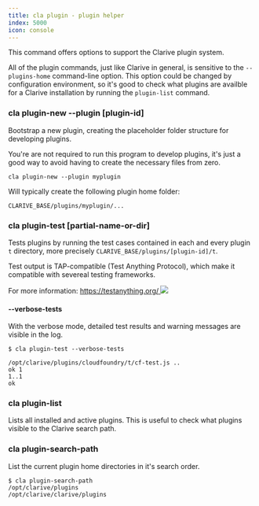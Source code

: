 ```yaml
---
title: cla plugin - plugin helper
index: 5000
icon: console
---
```


This command offers options to support the Clarive
plugin system.

All of the plugin commands, just like Clarive in general,
is sensitive to the `--plugins-home` command-line option.
This option could be changed by configuration environment,
so it's good to check what plugins are availble for a Clarive
installation by running the `plugin-list` command.

### cla plugin-new --plugin [plugin-id]

Bootstrap a new plugin, creating the
placeholder folder structure for developing plugins.

You're are not required to run this program to
develop plugins, it's just a good way to avoid
having to create the necessary files from zero.

    cla plugin-new --plugin myplugin

Will typically create the following plugin
home folder:

    CLARIVE_BASE/plugins/myplugin/...

### cla plugin-test [partial-name-or-dir]

Tests plugins by running the test cases
contained in each and every plugin `t` directory,
more precisely `CLARIVE_BASE/plugins/[plugin-id]/t`.

Test output is TAP-compatible (Test Anything Protocol), which make it
compatible with severeal testing frameworks.

For more information: [https://testanything.org/ <img class='ext-link' src='static/images/icons/window-new.svg' />](https://testanything.org/)

#### --verbose-tests

With the verbose mode, detailed test results and
warning messages are visible in the log.

    $ cla plugin-test --verbose-tests

    /opt/clarive/plugins/cloudfoundry/t/cf-test.js ..
    ok 1
    1..1
    ok

### cla plugin-list

Lists all installed and active plugins.
This is useful to check what plugins visible
to the Clarive search path.

### cla plugin-search-path

List the current plugin home directories
in it's search order.

    $ cla plugin-search-path
    /opt/clarive/plugins
    /opt/clarive/clarive/plugins


